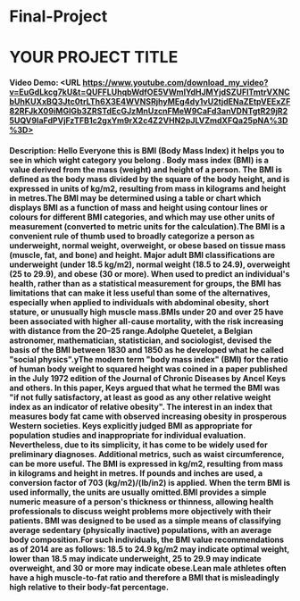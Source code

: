 # Final-Project
# YOUR PROJECT TITLE
#### Video Demo:  <URL https://www.youtube.com/download_my_video?v=EuGdLkcg7kU&t=QUFFLUhqbWdfOE5VWmlYdHJMYjdSZUFlTmtrVXNCbUhKUXxBQ3Jtc0trLTh6X3E4WVNSRjhyMEg4dy1vU2tjdENaZEtpVEExZF82RFJkX09iMGlGb3ZRSTdEcGJzMnUzcnFMeW9CaFd3anVDNTgtR29jR25UQV9IaFdPVjFzTFB1c2gxYm9rX2c4Z2VHN2pJLVZmdXFQa25pNA%3D%3D>
#### Description: Hello Everyone this is BMI (Body Mass Index) it helps you to see in which wight category you belong . Body mass index (BMI) is a value derived from the mass (weight) and height of a person. The BMI is defined as the body mass divided by the square of the body height, and is expressed in units of kg/m2, resulting from mass in kilograms and height in metres.The BMI may be determined using a table or chart which displays BMI as a function of mass and height using contour lines or colours for different BMI categories, and which may use other units of measurement (converted to metric units for the calculation).The BMI is a convenient rule of thumb used to broadly categorize a person as underweight, normal weight, overweight, or obese based on tissue mass (muscle, fat, and bone) and height. Major adult BMI classifications are underweight (under 18.5 kg/m2), normal weight (18.5 to 24.9), overweight (25 to 29.9), and obese (30 or more). When used to predict an individual's health, rather than as a statistical measurement for groups, the BMI has limitations that can make it less useful than some of the alternatives, especially when applied to individuals with abdominal obesity, short stature, or unusually high muscle mass.BMIs under 20 and over 25 have been associated with higher all-cause mortality, with the risk increasing with distance from the 20–25 range.Adolphe Quetelet, a Belgian astronomer, mathematician, statistician, and sociologist, devised the basis of the BMI between 1830 and 1850 as he developed what he called "social physics".yThe modern term "body mass index" (BMI) for the ratio of human body weight to squared height was coined in a paper published in the July 1972 edition of the Journal of Chronic Diseases by Ancel Keys and others. In this paper, Keys argued that what he termed the BMI was "if not fully satisfactory, at least as good as any other relative weight index as an indicator of relative obesity".               The interest in an index that measures body fat came with observed increasing obesity in prosperous Western societies. Keys explicitly judged BMI as appropriate for population studies and inappropriate for individual evaluation. Nevertheless, due to its simplicity, it has come to be widely used for preliminary diagnoses. Additional metrics, such as waist circumference, can be more useful.                                The BMI is expressed in kg/m2, resulting from mass in kilograms and height in metres. If pounds and inches are used, a conversion factor of 703 (kg/m2)/(lb/in2) is applied. When the term BMI is used informally, the units are usually omitted.BMI provides a simple numeric measure of a person's thickness or thinness, allowing health professionals to discuss weight problems more objectively with their patients. BMI was designed to be used as a simple means of classifying average sedentary (physically inactive) populations, with an average body composition.For such individuals, the BMI value recommendations as of 2014 are as follows: 18.5 to 24.9 kg/m2 may indicate optimal weight, lower than 18.5 may indicate underweight, 25 to 29.9 may indicate overweight, and 30 or more may indicate obese.Lean male athletes often have a high muscle-to-fat ratio and therefore a BMI that is misleadingly high relative to their body-fat percentage.